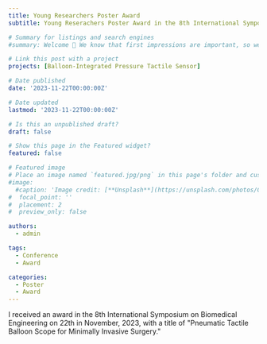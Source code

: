 ```yaml
---
title: Young Researchers Poster Award
subtitle: Young Reserachers Poster Award in the 8th International Symposium on Biomedical Engineering

# Summary for listings and search engines
#summary: Welcome 👋 We know that first impressions are important, so we've populated your new site with some initial content to help you get familiar with everything in no time.

# Link this post with a project
projects: [Balloon-Integrated Pressure Tactile Sensor]

# Date published
date: '2023-11-22T00:00:00Z'

# Date updated
lastmod: '2023-11-22T00:00:00Z'

# Is this an unpublished draft?
draft: false

# Show this page in the Featured widget?
featured: false

# Featured image
# Place an image named `featured.jpg/png` in this page's folder and customize its options here.
#image:
  #caption: 'Image credit: [**Unsplash**](https://unsplash.com/photos/CpkOjOcXdUY)'
#  focal_point: ''
#  placement: 2
#  preview_only: false

authors:
  - admin

tags:
  - Conference
  - Award

categories:
  - Poster
  - Award
---
```


I received an award in the 8th International Symposium on Biomedical Engineering on 22th in November, 2023, with a title of "Pneumatic Tactile Balloon Scope for Minimally Invasive Surgery."


